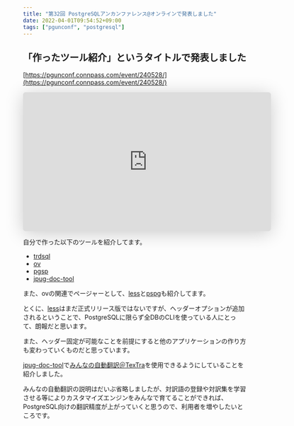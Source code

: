 ```yaml
---
title: "第32回 PostgreSQLアンカンファレンス@オンラインで発表しました"
date: 2022-04-01T09:54:52+09:00
tags: ["pgunconf", "postgresql"]
---
```


## 「作ったツール紹介」というタイトルで発表しました

[https://pgunconf.connpass.com/event/240528/](https://pgunconf.connpass.com/event/240528/)

<iframe class="speakerdeck-iframe" frameborder="0" src="https://speakerdeck.com/player/96b804d0032740c2b1a16dd90c23d8f9" title="作ったツールの紹介" allowfullscreen="true" mozallowfullscreen="true" webkitallowfullscreen="true" style="border: 0px; background: padding-box padding-box rgba(0, 0, 0, 0.1); margin: 0px; padding: 0px; border-radius: 6px; box-shadow: rgba(0, 0, 0, 0.2) 0px 5px 40px; width: 560px; height: 314px;" data-ratio="1.78343949044586"></iframe>

自分で作った以下のツールを紹介してます。

* [trdsql](https://github.com/noborus/trdsql)
* [ov](https://github.com/noborus/ov)
* [pgsp](https://github.com/noborus/pgsp)
* [jpug-doc-tool](https://github.com/noborus/jpug-doc-tool)

また、ovの関連でページャーとして、[less](https://github.com/gwsw/less)と[pspg](https://github.com/okbob/pspg)も紹介してます。

とくに、[less](https://github.com/gwsw/less)はまだ正式リリース版ではないですが、ヘッダーオプションが追加されるということで、PostgreSQLに限らず全DBのCLIを使っている人にとって、朗報だと思います。

また、ヘッダー固定が可能なことを前提にすると他のアプリケーションの作り方も変わっていくものだと思っています。

[jpug-doc-tool](https://github.com/noborus/jpug-doc-tool)で[みんなの自動翻訳＠TexTra](https://mt-auto-minhon-mlt.ucri.jgn-x.jp/)を使用できるようにしていることを紹介しました。

みんなの自動翻訳の説明はだいぶ省略しましたが、対訳語の登録や対訳集を学習させる等によりカスタマイズエンジンをみんなで育てることができれば、PostgreSQL向けの翻訳精度が上がっていくと思うので、利用者を増やしたいところです。